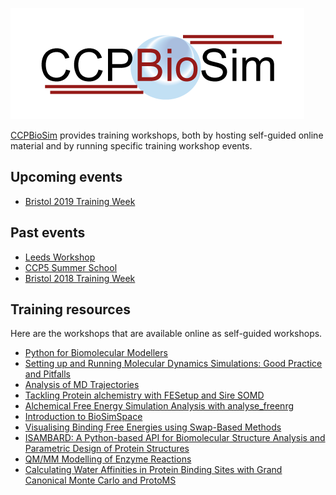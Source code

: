 ![CCPBioSim logo](images/ccpbiosim_logo.png)

[CCPBioSim](https://ccpbiosim.ac.uk) provides training workshops, both by hosting self-guided online
material and by running specific training workshop events.

## Upcoming events

* [Bristol 2019 Training Week](events/bristol2019)

## Past events

* [Leeds Workshop](events/leeds2019)
* [CCP5 Summer School](events/ccp52018)
* [Bristol 2018 Training Week](events/bristol2018)

## Training resources

Here are the workshops that are available online as self-guided workshops.

* [Python for Biomolecular Modellers](https://ccpbiosim.github.io/python_and_data)
* [Setting up and Running Molecular Dynamics Simulations: Good Practice and Pitfalls](https://ccpbiosim.github.io/md_workshop/Presentation)
* [Analysis of MD Trajectories](https://ccpbiosim.github.io/md_workshop)
* [Tackling Protein alchemistry with FESetup and Sire SOMD](https://ccpbiosim.github.io/fesetup_workshop)
* [Alchemical Free Energy Simulation Analysis with analyse_freenrg](https://ccpbiosim.github.io/fe_workshop)
* [Introduction to BioSimSpace](https://ccpbiosim.github.io/biosimspace_workshop)
* [Visualising Binding Free Energies using Swap-Based Methods](https://ccpbiosim.github.io/xswaps)
* [ISAMBARD: A Python-based API for Biomolecular Structure Analysis and Parametric Design of Protein Structures](https://ccpbiosim.github.io/isambard_workshop)
* [QM/MM Modelling of Enzyme Reactions](https://ccpbiosim.github.io/qmmm_workshop)
* [Calculating Water Affinities in Protein Binding Sites with Grand Canonical Monte Carlo and ProtoMS](https://ccpbiosim.ac.uk/gcmc_protoms_workshop)
